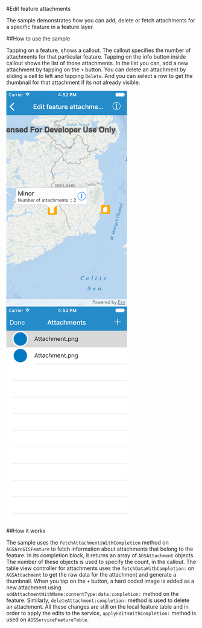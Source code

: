 #Edit feature attachments

The sample demonstrates how you can add, delete or fetch attachments for a specific feature in a feature layer.

##How to use the sample

Tapping on a feature, shows a callout. The callout specifies the number of attachments for that particular feature. Tapping on the info button inside callout shows the list of those attachments. In the list you can, add a new attachment by tapping on the `+` button. You can delete an attachment by sliding a cell to left and tapping `Delete`. And you can select a row to get the thumbnail for that attachment if its not already visible.

![](image1.png)
![](image2.png)

##How it works

The sample uses the `fetchAttachmentsWithCompletion` method on `AGSArcGISFeature` to fetch information about attachments that belong to the feature. In its completion block, it returns an array of `AGSAttachment` objects. The number of these objects is used to specify the count, in the callout. The table view controller for attachments uses the `fetchDataWithCompletion:` on `AGSAttachment` to get the raw data for the attachment and generate a thumbnail. When you tap on the `+` button, a hard coded image is added as a new attachment using `addAttachmentWithName:contentType:data:completion:` method on the feature. Similarly, `deleteAttachment:completion:` method is used to delete an attachment. All these changes are still on the local feature table and in order to apply the edits to the service, `applyEditsWithCompletion:` method is used on `AGSServiceFeatureTable`.



